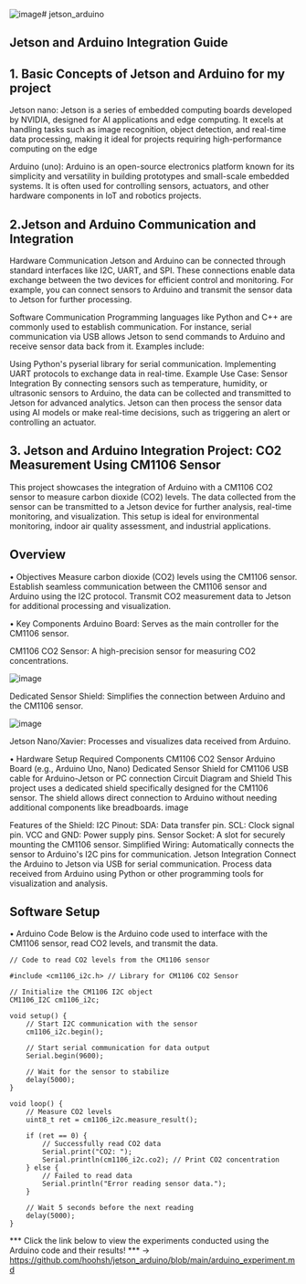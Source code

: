 ![image](https://github.com/user-attachments/assets/cd2da987-26aa-4927-bef2-a2c06b7401c4)# jetson_arduino

## Jetson and Arduino Integration Guide
## 1. Basic Concepts of Jetson and Arduino for my project

Jetson nano:
Jetson is a series of embedded computing boards developed by NVIDIA, designed for AI applications and edge computing. It excels at handling tasks such as image recognition, object detection, and real-time data processing, making it ideal for projects requiring high-performance computing on the edge


Arduino (uno):
Arduino is an open-source electronics platform known for its simplicity and versatility in building prototypes and small-scale embedded systems. It is often used for controlling sensors, actuators, and other hardware components in IoT and robotics projects.

## 2.Jetson and Arduino Communication and Integration
Hardware Communication
Jetson and Arduino can be connected through standard interfaces like I2C, UART, and SPI. These connections enable data exchange between the two devices for efficient control and monitoring. For example, you can connect sensors to Arduino and transmit the sensor data to Jetson for further processing.

Software Communication
Programming languages like Python and C++ are commonly used to establish communication. For instance, serial communication via USB allows Jetson to send commands to Arduino and receive sensor data back from it. Examples include:

Using Python's pyserial library for serial communication.
Implementing UART protocols to exchange data in real-time.
Example Use Case: Sensor Integration
By connecting sensors such as temperature, humidity, or ultrasonic sensors to Arduino, the data can be collected and transmitted to Jetson for advanced analytics. Jetson can then process the sensor data using AI models or make real-time decisions, such as triggering an alert or controlling an actuator.

## 3. Jetson and Arduino Integration Project: CO2 Measurement Using CM1106 Sensor
This project showcases the integration of Arduino with a CM1106 CO2 sensor to measure carbon dioxide (CO2) levels. The data collected from the sensor can be transmitted to a Jetson device for further analysis, real-time monitoring, and visualization. This setup is ideal for environmental monitoring, indoor air quality assessment, and industrial applications.

## Overview

• Objectives
Measure carbon dioxide (CO2) levels using the CM1106 sensor.
Establish seamless communication between the CM1106 sensor and Arduino using the I2C protocol.
Transmit CO2 measurement data to Jetson for additional processing and visualization.

• Key Components
Arduino Board: Serves as the main controller for the CM1106 sensor.

CM1106 CO2 Sensor: A high-precision sensor for measuring CO2 concentrations. 

![image](https://github.com/user-attachments/assets/2a28489e-12f8-4f81-a810-64c71973135e)



Dedicated Sensor Shield: Simplifies the connection between Arduino and the CM1106 sensor.

![image](https://github.com/user-attachments/assets/f6329901-c8e5-449e-9f50-93730f5c2880)



Jetson Nano/Xavier: Processes and visualizes data received from Arduino.


• Hardware Setup
Required Components
CM1106 CO2 Sensor
Arduino Board (e.g., Arduino Uno, Nano)
Dedicated Sensor Shield for CM1106
USB cable for Arduino-Jetson or PC connection
Circuit Diagram and Shield
This project uses a dedicated shield specifically designed for the CM1106 sensor. The shield allows direct connection to Arduino without needing additional components like breadboards. image

Features of the Shield:
I2C Pinout:
SDA: Data transfer pin.
SCL: Clock signal pin.
VCC and GND: Power supply pins.
Sensor Socket: A slot for securely mounting the CM1106 sensor.
Simplified Wiring: Automatically connects the sensor to Arduino's I2C pins for communication.
Jetson Integration
Connect the Arduino to Jetson via USB for serial communication.
Process data received from Arduino using Python or other programming tools for visualization and analysis.


## Software Setup
• Arduino Code
Below is the Arduino code used to interface with the CM1106 sensor, read CO2 levels, and transmit the data.

```
// Code to read CO2 levels from the CM1106 sensor

#include <cm1106_i2c.h> // Library for CM1106 CO2 Sensor

// Initialize the CM1106 I2C object
CM1106_I2C cm1106_i2c;

void setup() {
    // Start I2C communication with the sensor
    cm1106_i2c.begin();
    
    // Start serial communication for data output
    Serial.begin(9600);
    
    // Wait for the sensor to stabilize
    delay(5000);
}

void loop() {
    // Measure CO2 levels
    uint8_t ret = cm1106_i2c.measure_result();

    if (ret == 0) {
        // Successfully read CO2 data
        Serial.print("CO2: ");
        Serial.println(cm1106_i2c.co2); // Print CO2 concentration
    } else {
        // Failed to read data
        Serial.println("Error reading sensor data.");
    }
    
    // Wait 5 seconds before the next reading
    delay(5000);
}
```

*** Click the link below to view the experiments conducted using the Arduino code and their results! ***
-> https://github.com/hoohsh/jetson_arduino/blob/main/arduino_experiment.md



